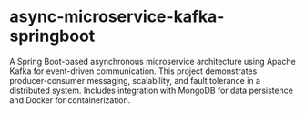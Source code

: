 # async-microservice-kafka-springboot
A Spring Boot-based asynchronous microservice architecture using Apache Kafka for event-driven communication. This project demonstrates producer-consumer messaging, scalability, and fault tolerance in a distributed system. Includes integration with MongoDB for data persistence and Docker for containerization.
